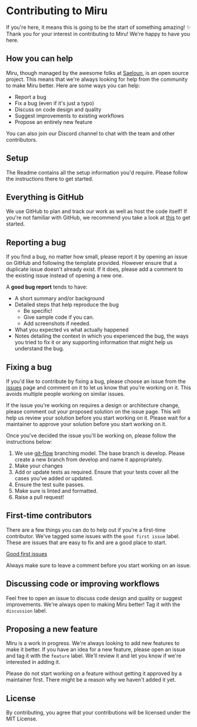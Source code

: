 # Contributing to Miru
If you're here, it means this is going to be the start of something amazing! ✨ Thank you for your interest in contributing to Miru! We're happy to have you here.

## How you can help

Miru, though managed by the awesome folks at [Saeloun](https://saeloun.com/), is an open source project. This means that we're always looking for help from the community to make Miru better. Here are some ways you can help:

- Report a bug
- Fix a bug (even if it's just a typo)
- Discuss on code design and quality
- Suggest improvements to existing workflows
- Propose an entirely new feature

You can also join our Discord channel to chat with the team and other contributors.

## Setup

The Readme contains all the setup information you'd require. Please follow the instructions there to get started.

## Everything is GitHub

We use GitHub to plan and track our work as well as host the code itself! If you're not familiar with GitHub, we recommend you take a look at [this](https://guides.github.com/activities/hello-world/) to get started.

## Reporting a bug

If you find a bug, no matter how small, please report it by opening an issue on GitHub and following the template provided. However ensure that a duplicate issue doesn't already exist. If it does, please add a comment to the existing issue instead of opening a new one.

A **good bug report** tends to have:

- A short summary and/or background
- Detailed steps that help reproduce the bug
  - Be specific!
  - Give sample code if you can.
  - Add screenshots if needed.
- What you expected vs what actually happened
- Notes detailing the context in which you experienced the bug, the ways you tried to fix it or any supporting information that might help us understand the bug.

## Fixing a bug

If you'd like to contribute by fixing a bug, please choose an issue from the [issues](https://github.com/saeloun/miru-web/issues) page and comment on it to let us know that you're working on it. This avoids multiple people working on similar issues.

If the issue you're working on requires a design or architecture change, please comment out your proposed solution on the issue page. This will help us review your solution before you start working on it. Please wait for a maintainer to approve your solution before you start working on it.

Once you've decided the issue you'll be working on, please follow the instructions below:

1. We use [git-flow](https://nvie.com/posts/a-successful-git-branching-model/) branching model. The base branch is develop. Please create a new branch from develop and name it appropriately.
2. Make your changes
3. Add or update tests as required. Ensure that your tests cover all the cases you've added or updated.
4. Ensure the test suite passes.
5. Make sure is linted and formatted.
6. Raise a pull request!

## First-time contributors
There are a few things you can do to help out if you're a first-time contributor. We've tagged some issues with the `good first issue` label. These are issues that are easy to fix and are a good place to start.

[Good first issues](https://github.com/saeloun/miru-web/issues?q=is%3Aissue+is%3Aopen+label%3A%22good+first+issue%22)

Always make sure to leave a comment before you start working on an issue.

## Discussing code or improving workflows

Feel free to open an issue to discuss code design and quality or suggest improvements. We're always open to making Miru better! Tag it with the `discussion` label.

## Proposing a new feature

Miru is a work in progress. We're always looking to add new features to make it better. If you have an idea for a new feature, please open an issue and tag it with the `feature` label. We'll review it and let you know if we're interested in adding it.

Please do not start working on a feature without getting it approved by a maintainer first. There might be a reason why we haven't added it yet.

## License
By contributing, you agree that your contributions will be licensed under the MIT License.
